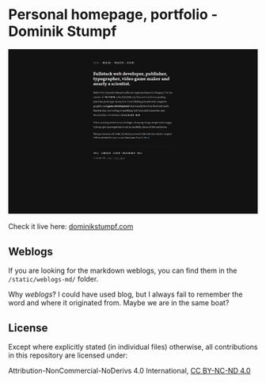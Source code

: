# Personal homepage, portfolio - Dominik Stumpf

![frontpage of the website](/showcase/frontpage-demo.png)

Check it live here: [dominikstumpf.com](https://dominikstumpf.com)

## Weblogs

If you are looking for the markdown weblogs, you can find them in the `/static/weblogs-md/` folder.

Why _weblogs_? I could have used blog, but I always fail to remember the word and where it originated from. Maybe we are in the same boat?

## License

Except where explicitly stated (in individual files) otherwise, all contributions in this repository are licensed under:

Attribution-NonCommercial-NoDerivs 4.0 International, [CC BY-NC-ND 4.0](https://creativecommons.org/licenses/by-nc-nd/4.0/)
